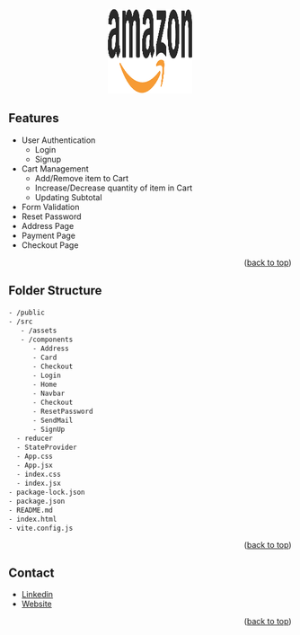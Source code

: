 

<!-- ![product-screenshot](amazon_logo.png)  -->
<p align="center">
<img src="./public/amazon_logo.png" alt="" width="150" height="150">
</p>  


<!-- Built With
## Built With

- [ReactJS](https://reactjs.org/)
- [MaterialUI](https://mui.com/)
- [Styled Components](https://styled-components.com/)
- [Vite.js](https://vitejs.dev/)
- [Context API](https://legacy.reactjs.org/docs/context.html)
- [HTML5](https://developer.mozilla.org/en-US/docs/Web/HTML)
<p align="right">(<a href="#top">back to top</a>)</p>

<!-- Features -->
## Features

- User Authentication
  - Login
  - Signup
- Cart Management
  - Add/Remove item to Cart
  - Increase/Decrease quantity of item in Cart
  - Updating Subtotal
- Form Validation
- Reset Password
- Address Page
- Payment Page
- Checkout Page
 <p align="right">(<a href="#top">back to top</a>)</p>

<!-- Folder Structure -->
## Folder Structure

```
- /public
- /src
   - /assets
   - /components
      - Address
      - Card
      - Checkout
      - Login
      - Home
      - Navbar
      - Checkout
      - ResetPassword
      - SendMail
      - SignUp      
  - reducer
  - StateProvider
  - App.css
  - App.jsx
  - index.css
  - index.jsx
- package-lock.json
- package.json
- README.md
- index.html
- vite.config.js
```
<p align="right">(<a href="#top">back to top</a>)</p>

<!-- CONTACT -->

## Contact

 - [Linkedin](https://www.linkedin.com/in/prachi-gore-4772a11a5)
 - [Website](https://prachi-gore-portfolio.netlify.app/)
<p align="right">(<a href="#top">back to top</a>)</p>
